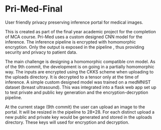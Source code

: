 # Pri-Med-Final
User friendly privacy preserving inference portal for medical images.

This is created as part of the final year academic project for the completion of MCA course. Pri-Med uses a custom designed CNN model for the inference. The inference pipeline is encrypted with homomorphic encryption. Only the output is exposed in the pipeline , thus providing security and privacy to patient data.


The main challenge is designing a homomorphic compatible cnn model. As of the 9th commit, the development is on going in a partially homomorphic way. The inputs are encrypted using the CKKS scheme when uploading to the uploads directory. It is decrypted to a tensor only at the time of inference. A simple custom designed model was trained on a medMNIST dataset (breast ultrasound). This was integrated into a flask web app set up to test private and public key generation and the encryption-decryption pipeline. 

At the current stage (9th commit) the user can upload an image to the portal. It will be resized in the pipeline to 28×28. For each distinct upload a new public and private key would be generated and stored in the uploads directory. These keys will used for encryption and decryption. 


